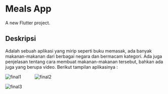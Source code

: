 # Meals App

A new Flutter project.

## Deskripsi

Adalah sebuah aplikasi yang mirip seperti buku memasak, ada banyak makanan-makanan dari berbagai negara dan bermacam kategori. Ada juga penjelasan tentang cara membuat makanan-makanan tersebut, bahkan ada juga yang berupa video. Berikut tampilan aplikasinya :

![final1](https://user-images.githubusercontent.com/54944887/85939257-146cb180-b93e-11ea-87c4-487c101c207f.png)
&nbsp; &nbsp; &nbsp; &nbsp; &nbsp; 
![final2](https://user-images.githubusercontent.com/54944887/85939260-16cf0b80-b93e-11ea-9a2f-bb9c637ad50d.png) 

![final3](https://user-images.githubusercontent.com/54944887/85939262-1898cf00-b93e-11ea-88fb-457e6f7cb886.gif)
